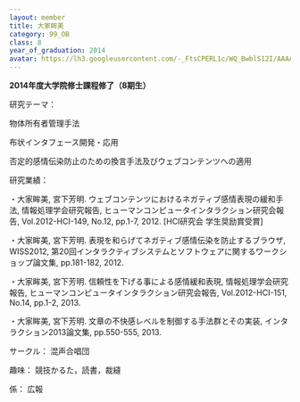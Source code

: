 ```yaml
---
layout: member
title: 大家眸美
category: 99_OB
class: 8
year_of_graduation: 2014
avatar: https://lh3.googleusercontent.com/-_FtsCPERL1c/WQ_BwblS12I/AAAAAAAAqM4/DGezavfAQIIDL2zBk1dxqmisLGGpMD1vACLcB/p-s300/oya_2013_03.jpg
---
```

**2014年度大学院修士課程修了（8期生）**

研究テーマ：

物体所有者管理手法

布状インタフェース開発・応用



否定的感情伝染防止のための換言手法及びウェブコンテンツへの適用



研究業績：

・大家眸美, 宮下芳明. ウェブコンテンツにおけるネガティブ感情表現の緩和手法, 情報処理学会研究報告, ヒューマンコンピュータインタラクション研究会報告, Vol.2012-HCI-149, No.12, pp.1-7, 2012. [HCI研究会 学生奨励賞受賞]



・大家眸美, 宮下芳明. 表現を和らげてネガティブ感情伝染を防止するブラウザ, WISS2012, 第20回インタラクティブシステムとソフトウェアに関するワークショップ論文集, pp.181-182, 2012.



・大家眸美, 宮下芳明. 信頼性を下げる事による感情緩和表現, 情報処理学会研究報告, ヒューマンコンピュータインタラクション研究会報告, Vol.2012-HCI-151, No.14, pp.1-2, 2013.



・大家眸美, 宮下芳明. 文章の不快感レベルを制御する手法群とその実装, インタラクション2013論文集, pp.550-555, 2013.



サークル： 混声合唱団



趣味： 競技かるた，読書，裁縫



係： 広報